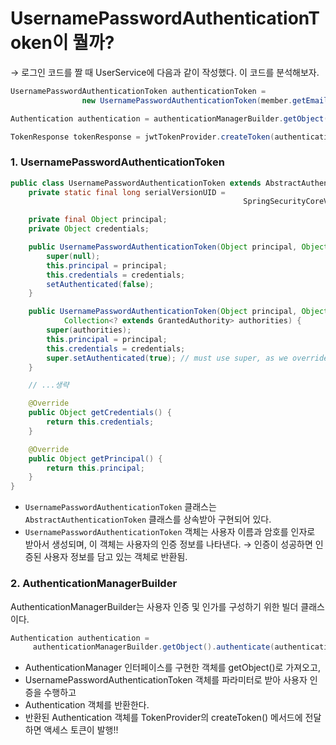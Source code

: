 # UsernamePasswordAuthenticationToken이 뭘까?

→ 로그인 코드를 짤 때 UserService에 다음과 같이 작성했다. 이 코드를 분석해보자.

```java
UsernamePasswordAuthenticationToken authenticationToken = 
				new UsernamePasswordAuthenticationToken(member.getEmail(), member.getPassword());

Authentication authentication = authenticationManagerBuilder.getObject().authenticate(authenticationToken);

TokenResponse tokenResponse = jwtTokenProvider.createToken(authentication);
```

### 1. UsernamePasswordAuthenticationToken

```java
public class UsernamePasswordAuthenticationToken extends AbstractAuthenticationToken {
    private static final long serialVersionUID = 
													SpringSecurityCoreVersion.SERIAL_VERSION_UID;

    private final Object principal;
    private Object credentials;

    public UsernamePasswordAuthenticationToken(Object principal, Object credentials) {
        super(null);
        this.principal = principal;
        this.credentials = credentials;
        setAuthenticated(false);
    }

    public UsernamePasswordAuthenticationToken(Object principal, Object credentials,
            Collection<? extends GrantedAuthority> authorities) {
        super(authorities);
        this.principal = principal;
        this.credentials = credentials;
        super.setAuthenticated(true); // must use super, as we override
    }

    // ...생략

    @Override
    public Object getCredentials() {
        return this.credentials;
    }

    @Override
    public Object getPrincipal() {
        return this.principal;
    }
}
```

- `UsernamePasswordAuthenticationToken` 클래스는 `AbstractAuthenticationToken` 클래스를 상속받아 구현되어 있다.
- `UsernamePasswordAuthenticationToken` 객체는 사용자 이름과 암호를 인자로 받아서 생성되며, 이 객체는 사용자의 인증 정보를 나타낸다. → 인증이 성공하면 인증된 사용자 정보를 담고 있는 객체로 반환됨.

### 2. AuthenticationManagerBuilder

AuthenticationManagerBuilder는 사용자 인증 및 인가를 구성하기 위한 빌더 클래스이다.

```java
Authentication authentication = 
     authenticationManagerBuilder.getObject().authenticate(authenticationToken);
```

- AuthenticationManager 인터페이스를 구현한 객체를 getObject()로 가져오고,
- UsernamePasswordAuthenticationToken 객체를 파라미터로 받아 사용자 인증을 수행하고
- Authentication 객체를 반환한다.
- 반환된 Authentication 객체를 TokenProvider의 createToken() 메서드에 전달하면 액세스 토큰이 발행!!

